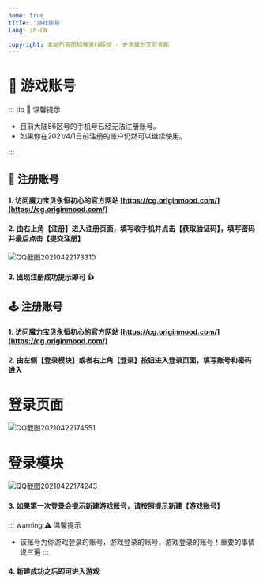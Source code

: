 ```yaml
---
home: true
title: '游戏账号'
lang: zh-CN

copyright: 本站所有图档等资料版权 - 史克威尔艾尼克斯
---
```


# 📑 游戏账号

::: tip 🚥 温馨提示

- 目前大陆86区号的手机号已经无法注册账号。
- 如果你在2021/4/1日前注册的账户仍然可以继续使用。

:::


## 🧑 注册账号

#### 1. 访问魔力宝贝永恒初心的官方网站 [https://cg.originmood.com/](https://cg.originmood.com/)

#### 2. 由右上角【注册】进入注册页面，填写收手机并点击【获取验证码】，填写密码并最后点击【提交注册】

![QQ截图20210422173310](https://user-images.githubusercontent.com/78347270/115683531-84e33400-a391-11eb-9181-64a9079c9642.png)

#### 3. 出现注册成功提示即可 👍


## 🕹️ 注册账号

#### 1. 访问魔力宝贝永恒初心的官方网站 [https://cg.originmood.com/](https://cg.originmood.com/)

#### 2. 由左侧【登录模块】或者右上角【登录】按钮进入登录页面，填写账号和密码进入



# 登录页面
![QQ截图20210422174551](https://user-images.githubusercontent.com/78347270/115684757-98db6580-a392-11eb-934d-38ac628e74c6.png)

# 登录模块
![QQ截图20210422174243](https://user-images.githubusercontent.com/78347270/115684238-29657600-a392-11eb-9726-deabf5ed4cb5.png)


#### 3. 如果第一次登录会提示新建游戏账号，请按照提示新建【游戏账号】

::: warning ⚠️ 温馨提示
- 该账号为你游戏登录的账号，游戏登录的账号，游戏登录的账号！重要的事情说三遍
:::

#### 4. 新建成功之后即可进入游戏